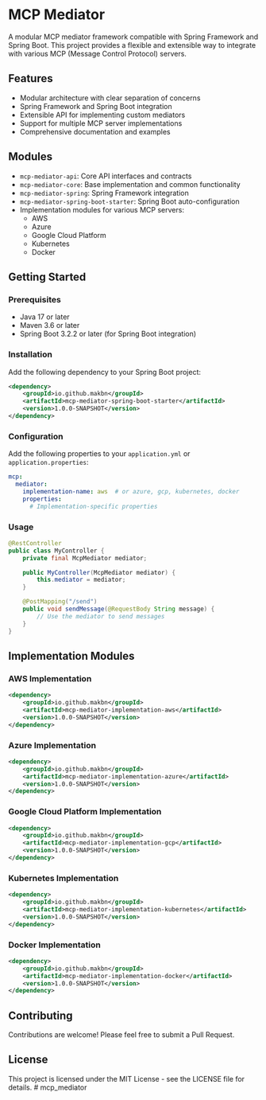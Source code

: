 # MCP Mediator

A modular MCP mediator framework compatible with Spring Framework and Spring Boot. This project provides a flexible and extensible way to integrate with various MCP (Message Control Protocol) servers.

## Features

- Modular architecture with clear separation of concerns
- Spring Framework and Spring Boot integration
- Extensible API for implementing custom mediators
- Support for multiple MCP server implementations
- Comprehensive documentation and examples

## Modules

- `mcp-mediator-api`: Core API interfaces and contracts
- `mcp-mediator-core`: Base implementation and common functionality
- `mcp-mediator-spring`: Spring Framework integration
- `mcp-mediator-spring-boot-starter`: Spring Boot auto-configuration
- Implementation modules for various MCP servers:
  - AWS
  - Azure
  - Google Cloud Platform
  - Kubernetes
  - Docker

## Getting Started

### Prerequisites

- Java 17 or later
- Maven 3.6 or later
- Spring Boot 3.2.2 or later (for Spring Boot integration)

### Installation

Add the following dependency to your Spring Boot project:

```xml
<dependency>
    <groupId>io.github.makbn</groupId>
    <artifactId>mcp-mediator-spring-boot-starter</artifactId>
    <version>1.0.0-SNAPSHOT</version>
</dependency>
```

### Configuration

Add the following properties to your `application.yml` or `application.properties`:

```yaml
mcp:
  mediator:
    implementation-name: aws  # or azure, gcp, kubernetes, docker
    properties:
      # Implementation-specific properties
```

### Usage

```java
@RestController
public class MyController {
    private final McpMediator mediator;

    public MyController(McpMediator mediator) {
        this.mediator = mediator;
    }

    @PostMapping("/send")
    public void sendMessage(@RequestBody String message) {
        // Use the mediator to send messages
    }
}
```

## Implementation Modules

### AWS Implementation

```xml
<dependency>
    <groupId>io.github.makbn</groupId>
    <artifactId>mcp-mediator-implementation-aws</artifactId>
    <version>1.0.0-SNAPSHOT</version>
</dependency>
```

### Azure Implementation

```xml
<dependency>
    <groupId>io.github.makbn</groupId>
    <artifactId>mcp-mediator-implementation-azure</artifactId>
    <version>1.0.0-SNAPSHOT</version>
</dependency>
```

### Google Cloud Platform Implementation

```xml
<dependency>
    <groupId>io.github.makbn</groupId>
    <artifactId>mcp-mediator-implementation-gcp</artifactId>
    <version>1.0.0-SNAPSHOT</version>
</dependency>
```

### Kubernetes Implementation

```xml
<dependency>
    <groupId>io.github.makbn</groupId>
    <artifactId>mcp-mediator-implementation-kubernetes</artifactId>
    <version>1.0.0-SNAPSHOT</version>
</dependency>
```

### Docker Implementation

```xml
<dependency>
    <groupId>io.github.makbn</groupId>
    <artifactId>mcp-mediator-implementation-docker</artifactId>
    <version>1.0.0-SNAPSHOT</version>
</dependency>
```

## Contributing

Contributions are welcome! Please feel free to submit a Pull Request.

## License

This project is licensed under the MIT License - see the LICENSE file for details. # mcp_mediator
